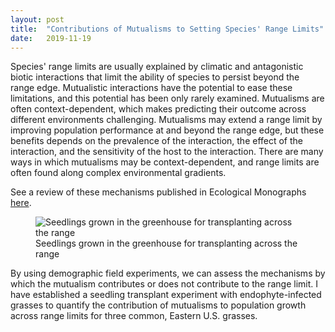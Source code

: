 ```yaml
---
layout: post
title:  "Contributions of Mutualisms to Setting Species' Range Limits"
date:   2019-11-19
---
```


<p class="intro"><span class="dropcap">S</span>pecies' range limits are usually explained by climatic and antagonistic biotic interactions that limit the ability of species to persist beyond the range edge. Mutualistic interactions have the potential to ease these limitations, and this potential has been only rarely examined. Mutualisms are often context-dependent, which makes predicting their outcome across different environments challenging. Mutualisms may extend a range limit by improving population performance at and beyond the range edge, but these benefits depends on the prevalence of the interaction, the effect of the interaction, and the sensitivity of the host to the interaction. There are many ways in which mutualisms may be context-dependent, and range limits are often found along complex environmental gradients. 
  
See a review of these mechanisms published in Ecological Monographs <a href="https://esajournals.onlinelibrary.wiley.com/doi/full/10.1002/ecm.1558" target="_blank">here</a>.
  
  <figure>
   <img src="{{ '/assets/img/seedlings.jpg' | prepend: site.baseurl }}" alt="Seedlings grown in the greenhouse for transplanting across the range"> 
   <figcaption> Seedlings grown in the greenhouse for transplanting across the range </figcaption>
</figure>
  
By using demographic field experiments, we can assess the mechanisms by which the mutualism contributes or does not contribute to the range limit. I have established a seedling transplant experiment with endophyte-infected grasses to quantify the contribution of mutualisms to population growth across range limits for three common, Eastern U.S. grasses.</p>

